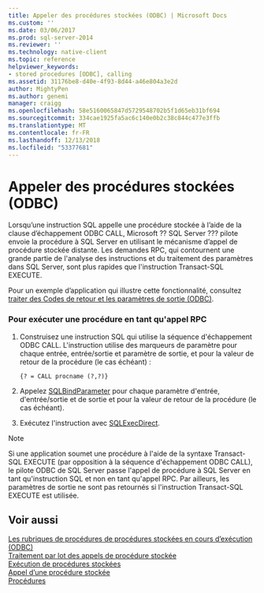 ```yaml
---
title: Appeler des procédures stockées (ODBC) | Microsoft Docs
ms.custom: ''
ms.date: 03/06/2017
ms.prod: sql-server-2014
ms.reviewer: ''
ms.technology: native-client
ms.topic: reference
helpviewer_keywords:
- stored procedures [ODBC], calling
ms.assetid: 31176be8-d40e-4f93-8d44-a46e804a3e2d
author: MightyPen
ms.author: genemi
manager: craigg
ms.openlocfilehash: 58e5160065847d5729548702b5f1d65eb31bf694
ms.sourcegitcommit: 334cae1925fa5ac6c140e0b2c38c844c477e3ffb
ms.translationtype: MT
ms.contentlocale: fr-FR
ms.lasthandoff: 12/13/2018
ms.locfileid: "53377681"
---
```

# <a name="call-stored-procedures-odbc"></a>Appeler des procédures stockées (ODBC)
  Lorsqu’une instruction SQL appelle une procédure stockée à l’aide de la clause d’échappement ODBC CALL, Microsoft ?? SQL Server ??? pilote envoie la procédure à SQL Server en utilisant le mécanisme d’appel de procédure stockée distante. Les demandes RPC, qui contournent une grande partie de l'analyse des instructions et du traitement des paramètres dans SQL Server, sont plus rapides que l'instruction Transact-SQL EXECUTE.  
  
 Pour un exemple d’application qui illustre cette fonctionnalité, consultez [traiter des Codes de retour et les paramètres de sortie &#40;ODBC&#41;](running-stored-procedures-process-return-codes-and-output-parameters.md).  
  
### <a name="to-run-a-procedure-as-an-rpc"></a>Pour exécuter une procédure en tant qu'appel RPC  
  
1.  Construisez une instruction SQL qui utilise la séquence d'échappement ODBC CALL. L'instruction utilise des marqueurs de paramètre pour chaque entrée, entrée/sortie et paramètre de sortie, et pour la valeur de retour de la procédure (le cas échéant) :  
  
    ```  
    {? = CALL procname (?,?)}  
    ```  
  
2.  Appelez [SQLBindParameter](../native-client-odbc-api/sqlbindparameter.md) pour chaque paramètre d'entrée, d'entrée/sortie et de sortie et pour la valeur de retour de la procédure (le cas échéant).  
  
3.  Exécutez l'instruction avec [SQLExecDirect](https://go.microsoft.com/fwlink/?LinkId=58399).  
  
> [!NOTE]  
>  Si une application soumet une procédure à l'aide de la syntaxe Transact-SQL EXECUTE (par opposition à la séquence d'échappement ODBC CALL), le pilote ODBC de SQL Server passe l'appel de procédure à SQL Server en tant qu'instruction SQL et non en tant qu'appel RPC. Par ailleurs, les paramètres de sortie ne sont pas retournés si l'instruction Transact-SQL EXECUTE est utilisée.  
  
## <a name="see-also"></a>Voir aussi  
 [Les rubriques de procédures de procédures stockées en cours d’exécution &#40;ODBC&#41;](../../database-engine/dev-guide/running-stored-procedures-how-to-topics-odbc.md)   
 [Traitement par lot des appels de procédure stockée](../native-client-odbc-stored-procedures/batching-stored-procedure-calls.md)   
 [Exécution de procédures stockées](../native-client-odbc-stored-procedures/running-stored-procedures.md)   
 [Appel d’une procédure stockée](../native-client-odbc-stored-procedures/calling-a-stored-procedure.md)   
 [Procédures](../native-client-odbc-queries/executing-statements/procedures.md)  
  
  
